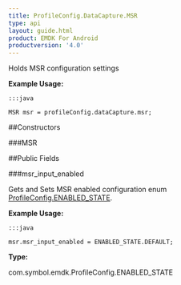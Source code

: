 ```yaml
---
title: ProfileConfig.DataCapture.MSR
type: api
layout: guide.html
product: EMDK For Android
productversion: '4.0'
---
```



Holds MSR configuration settings
 
 

**Example Usage:**
	
	:::java
	
	MSR msr = profileConfig.dataCapture.msr;
	


##Constructors

###MSR



##Public Fields

###msr_input_enabled

Gets and Sets MSR enabled configuration enum [ ProfileConfig.ENABLED_STATE](../ProfileConfig-ENABLED_STATE).
 
 

**Example Usage:**
	
	:::java
	
	msr.msr_input_enabled = ENABLED_STATE.DEFAULT;
	


**Type:**

com.symbol.emdk.ProfileConfig.ENABLED_STATE









